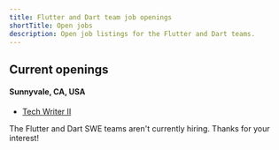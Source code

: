 ```yaml
---
title: Flutter and Dart team job openings
shortTitle: Open jobs
description: Open job listings for the Flutter and Dart teams.
---
```


## Current openings

#### Sunnyvale, CA, USA

* [Tech Writer II](/jobs/tech_writer_ii)

The Flutter and Dart SWE teams aren't currently hiring.
Thanks for your interest!
